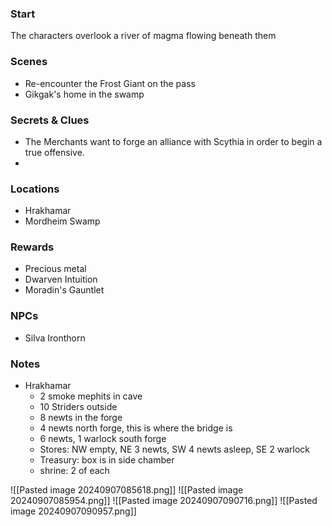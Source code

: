 ### Start
The characters overlook a river of magma flowing beneath them

### Scenes
- Re-encounter the Frost Giant on the pass
- Gikgak's home in the swamp

### Secrets & Clues
- The Merchants want to forge an alliance with Scythia in order to begin a true offensive.
- 
### Locations
- Hrakhamar
- Mordheim Swamp
### Rewards
- Precious metal
- Dwarven Intuition
- Moradin's Gauntlet

### NPCs
- Silva Ironthorn

### Notes
- Hrakhamar
	- 2 smoke mephits in cave
	- 10 Striders outside
	- 8 newts in the forge
	- 4 newts north forge, this is where the bridge is
	- 6 newts, 1 warlock south forge
	- Stores: NW empty, NE 3 newts, SW 4 newts asleep, SE 2 warlock
	- Treasury: box is in side chamber
	- shrine: 2 of each

![[Pasted image 20240907085618.png]]
![[Pasted image 20240907085954.png]]
![[Pasted image 20240907090716.png]]
![[Pasted image 20240907090957.png]]